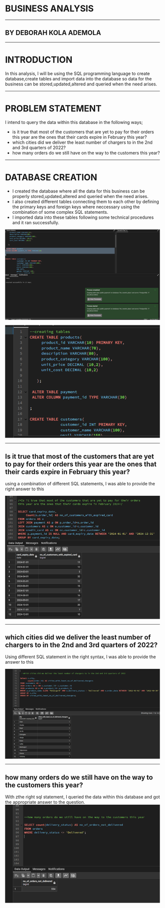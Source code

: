 # BUSINESS ANALYSIS
___
## BY DEBORAH KOLA ADEMOLA

___

# INTRODUCTION
In this analysis, I will be using the SQL programming language to create database,create tables and import data into the database so data for the business can be stored,updated,altered and queried when the need arises.
___

# PROBLEM STATEMENT
I intend to query the data within this database in the following ways;
* ⁠is it true that most of the customers that are yet to pay for their orders this year are the ones that their cards expire in February this year?
* which cities did we deliver the least number of chargers to in the 2nd and 3rd quarters of 2022?
* how many orders do we still have on the way to the customers this year?
___

# DATABASE CREATION
* I created the database where all the data for this business can be properly stored,updated,altered and queried when the need arises.
* I also created different tables connecting them to each other by defining the primary keys and foreign keys where neccessary using the combination of some complex SQL statements.
* I imported data into these tables following some technical procedures and it ran successfully.

![image alt](https://github.com/Temitope-Kola/BUSINESS_ANALYSIS/blob/main/sql%20images/import%20of%20data%20into%20the%20database.png?raw=true)

![image alt](https://github.com/Temitope-Kola/BUSINESS_ANALYSIS/blob/main/sql%20images/sql_creating_tables.png?raw=true)
___

## Is it true that most of the customers that are yet to pay for their orders this year are the ones that their cards expire in February this year?
using a combination of different SQL statements, I was able to provide the right answer to this

![image alt](https://github.com/Temitope-Kola/BUSINESS_ANALYSIS/blob/main/sql%20images/SQL%20QUERY3.png?raw=true)
___

## which cities did we deliver the least number of chargers to in the 2nd and 3rd quarters of 2022?
Using different SQL statement in the right syntax, I was able to provide the answer to this

![image alt](https://github.com/Temitope-Kola/BUSINESS_ANALYSIS/blob/main/sql%20images/sql%20query1.png?raw=true)

___

## how many orders do we still have on the way to the customers this year?
With zthe right sql statement, I queried the data within this database and got the appropriate answer to the question.
![image alt](https://github.com/Temitope-Kola/BUSINESS_ANALYSIS/blob/main/sql%20images/sql%20query2.png?raw=true)



